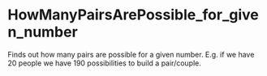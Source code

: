 # HowManyPairsArePossible_for_given_number
Finds out how many pairs are possible for a given number. E.g. if we have 20 people we have 190 possibilities to build a pair/couple. 
